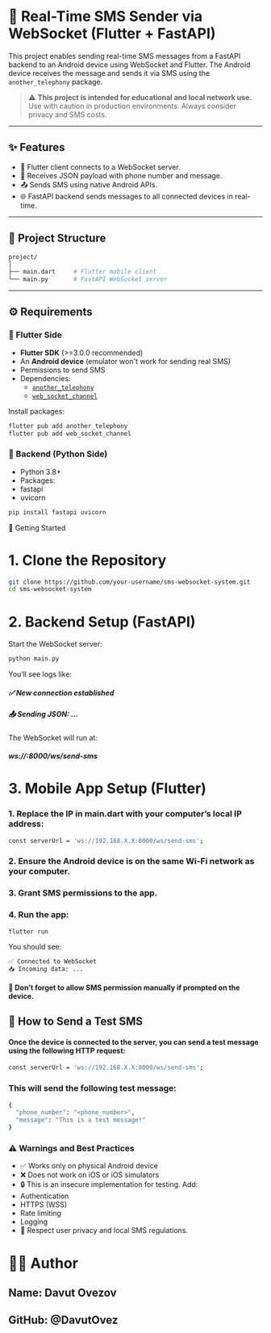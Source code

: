 # 📡 Real-Time SMS Sender via WebSocket (Flutter + FastAPI)

This project enables sending real-time SMS messages from a FastAPI backend to an Android device using WebSocket and Flutter. The Android device receives the message and sends it via SMS using the `another_telephony` package.

> ⚠️ **This project is intended for educational and local network use.** Use with caution in production environments. Always consider privacy and SMS costs.

---

## ✨ Features

- 📱 Flutter client connects to a WebSocket server.
- 🔄 Receives JSON payload with phone number and message.
- 📤 Sends SMS using native Android APIs.
- 🌐 FastAPI backend sends messages to all connected devices in real-time.

---

## 📁 Project Structure
```bash
project/
│
├── main.dart     # Flutter mobile client
└── main.py       # FastAPI WebSocket server
```

---

## ⚙️ Requirements

### 🔧 Flutter Side

- **Flutter SDK** (>=3.0.0 recommended)
- An **Android device** (emulator won't work for sending real SMS)
- Permissions to send SMS
- Dependencies:
  - [`another_telephony`](https://pub.dev/packages/another_telephony)
  - [`web_socket_channel`](https://pub.dev/packages/web_socket_channel)

Install packages:

```bash
flutter pub add another_telephony
flutter pub add web_socket_channel
```

### 🐍 Backend (Python Side)
- Python 3.8+
-	Packages:
-	fastapi
-	uvicorn

```bash
pip install fastapi uvicorn
```

🚀 Getting Started

# 1. Clone the Repository
```bash
git clone https://github.com/your-username/sms-websocket-system.git
cd sms-websocket-system

```
# 2. Backend Setup (FastAPI)

Start the WebSocket server:
```bash
python main.py
```
You’ll see logs like:
##### ✅ New connection established
##### 📤 Sending JSON: ...

The WebSocket will run at:
##### ws://<your-local-ip>:8000/ws/send-sms

# 3. Mobile App Setup (Flutter)
### 1. Replace the IP in main.dart with your computer’s local IP address:

```bash
const serverUrl = 'ws://192.168.X.X:8000/ws/send-sms';
```
    
### 2.	Ensure the Android device is on the same Wi-Fi network as your computer.
### 3.	Grant SMS permissions to the app.
### 4.	Run the app:
```bash
flutter run
```
You should see:
```bash
✅ Connected to WebSocket
📥 Incoming data: ...
```
#### 🔐 Don’t forget to allow SMS permission manually if prompted on the device.

## 🧪 How to Send a Test SMS

#### Once the device is connected to the server, you can send a test message using the following HTTP request:
```bash
const serverUrl = 'ws://192.168.X.X:8000/ws/send-sms';
```
### This will send the following test message:
```bash
{
  "phone_number": "<phone_number>",
  "message": "This is a test message!"
}
```
### ⚠️ Warnings and Best Practices
-	✅ Works only on physical Android device
-	❌ Does not work on iOS or iOS simulators
-   🔒 This is an insecure implementation for testing. Add:
-   Authentication
-  	HTTPS (WSS)
-  	Rate limiting
-  	Logging
-  	📵 Respect user privacy and local SMS regulations.
# 👨‍💻 Author
##	Name: Davut Ovezov
##	GitHub: @DavutOvez
